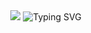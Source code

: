 <!--타이틀 부분-->
<div align="center">
  <img src="https://capsule-render.vercel.app/api?type=wave&color=auto&height=300&section=header&text=capsuleㄷㄷ%20render&fontSize=90">
    <img src="https://readme-typing-svg.demolab.com?font=Poetsen+One&size=38&duration=3000&pause=1000&color=F7F7F7&background=656FFF00&center=true&vCenter=true&random=false&width=435&lines=Welcome+to+Semin's+GitHub" alt="Typing SVG" />
  </img>
  
</div>
